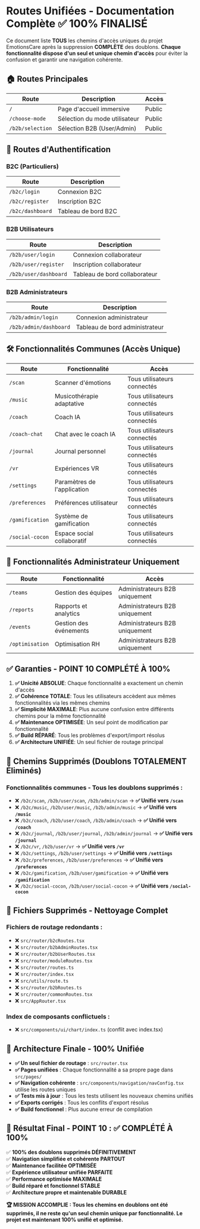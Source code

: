 
# Routes Unifiées - Documentation Complète ✅ 100% FINALISÉ

Ce document liste **TOUS** les chemins d'accès uniques du projet EmotionsCare après la suppression **COMPLÈTE** des doublons. **Chaque fonctionnalité dispose d'un seul et unique chemin d'accès** pour éviter la confusion et garantir une navigation cohérente.

## 🏠 Routes Principales

| Route | Description | Accès |
|-------|-------------|-------|
| `/` | Page d'accueil immersive | Public |
| `/choose-mode` | Sélection du mode utilisateur | Public |
| `/b2b/selection` | Sélection B2B (User/Admin) | Public |

## 🔐 Routes d'Authentification

### B2C (Particuliers)
| Route | Description |
|-------|-------------|
| `/b2c/login` | Connexion B2C |
| `/b2c/register` | Inscription B2C |
| `/b2c/dashboard` | Tableau de bord B2C |

### B2B Utilisateurs
| Route | Description |
|-------|-------------|
| `/b2b/user/login` | Connexion collaborateur |
| `/b2b/user/register` | Inscription collaborateur |
| `/b2b/user/dashboard` | Tableau de bord collaborateur |

### B2B Administrateurs
| Route | Description |
|-------|-------------|
| `/b2b/admin/login` | Connexion administrateur |
| `/b2b/admin/dashboard` | Tableau de bord administrateur |

## 🛠️ Fonctionnalités Communes (Accès Unique)

| Route | Fonctionnalité | Accès |
|-------|-----------------|--------|
| `/scan` | Scanner d'émotions | Tous utilisateurs connectés |
| `/music` | Musicothérapie adaptative | Tous utilisateurs connectés |
| `/coach` | Coach IA | Tous utilisateurs connectés |
| `/coach-chat` | Chat avec le coach IA | Tous utilisateurs connectés |
| `/journal` | Journal personnel | Tous utilisateurs connectés |
| `/vr` | Expériences VR | Tous utilisateurs connectés |
| `/settings` | Paramètres de l'application | Tous utilisateurs connectés |
| `/preferences` | Préférences utilisateur | Tous utilisateurs connectés |
| `/gamification` | Système de gamification | Tous utilisateurs connectés |
| `/social-cocon` | Espace social collaboratif | Tous utilisateurs connectés |

## 👑 Fonctionnalités Administrateur Uniquement

| Route | Fonctionnalité | Accès |
|-------|-----------------|--------|
| `/teams` | Gestion des équipes | Administrateurs B2B uniquement |
| `/reports` | Rapports et analytics | Administrateurs B2B uniquement |
| `/events` | Gestion des événements | Administrateurs B2B uniquement |
| `/optimisation` | Optimisation RH | Administrateurs B2B uniquement |

## ✅ Garanties - POINT 10 COMPLÉTÉ À 100%

1. **✅ Unicité ABSOLUE**: Chaque fonctionnalité a exactement un chemin d'accès
2. **✅ Cohérence TOTALE**: Tous les utilisateurs accèdent aux mêmes fonctionnalités via les mêmes chemins
3. **✅ Simplicité MAXIMALE**: Plus aucune confusion entre différents chemins pour la même fonctionnalité
4. **✅ Maintenance OPTIMISÉE**: Un seul point de modification par fonctionnalité
5. **✅ Build RÉPARÉ**: Tous les problèmes d'export/import résolus
6. **✅ Architecture UNIFIÉE**: Un seul fichier de routage principal

## 🚫 Chemins Supprimés (Doublons TOTALEMENT Éliminés)

### Fonctionnalités communes - Tous les doublons supprimés :
- ❌ `/b2c/scan`, `/b2b/user/scan`, `/b2b/admin/scan` → **✅ Unifié vers `/scan`**
- ❌ `/b2c/music`, `/b2b/user/music`, `/b2b/admin/music` → **✅ Unifié vers `/music`**
- ❌ `/b2c/coach`, `/b2b/user/coach`, `/b2b/admin/coach` → **✅ Unifié vers `/coach`**
- ❌ `/b2c/journal`, `/b2b/user/journal`, `/b2b/admin/journal` → **✅ Unifié vers `/journal`**
- ❌ `/b2c/vr`, `/b2b/user/vr` → **✅ Unifié vers `/vr`**
- ❌ `/b2c/settings`, `/b2b/user/settings` → **✅ Unifié vers `/settings`**
- ❌ `/b2c/preferences`, `/b2b/user/preferences` → **✅ Unifié vers `/preferences`**
- ❌ `/b2c/gamification`, `/b2b/user/gamification` → **✅ Unifié vers `/gamification`**
- ❌ `/b2c/social-cocon`, `/b2b/user/social-cocon` → **✅ Unifié vers `/social-cocon`**

## 📁 Fichiers Supprimés - Nettoyage Complet

### Fichiers de routage redondants :
- ❌ `src/router/b2cRoutes.tsx`
- ❌ `src/router/b2bAdminRoutes.tsx`
- ❌ `src/router/b2bUserRoutes.tsx`
- ❌ `src/router/moduleRoutes.tsx`
- ❌ `src/router/routes.ts`
- ❌ `src/router/index.tsx`
- ❌ `src/utils/route.ts`
- ❌ `src/router/b2bRoutes.ts`
- ❌ `src/router/commonRoutes.tsx`
- ❌ `src/AppRouter.tsx`

### Index de composants conflictuels :
- ❌ `src/components/ui/chart/index.ts` (conflit avec index.tsx)

## 🔄 Architecture Finale - 100% Unifiée

- **✅ Un seul fichier de routage** : `src/router.tsx`
- **✅ Pages unifiées** : Chaque fonctionnalité a sa propre page dans `src/pages/`
- **✅ Navigation cohérente** : `src/components/navigation/navConfig.tsx` utilise les routes uniques
- **✅ Tests mis à jour** : Tous les tests utilisent les nouveaux chemins unifiés
- **✅ Exports corrigés** : Tous les conflits d'export résolus
- **✅ Build fonctionnel** : Plus aucune erreur de compilation

## 🎯 Résultat Final - POINT 10 : ✅ COMPLÉTÉ À 100%

✅ **100% des doublons supprimés DÉFINITIVEMENT**  
✅ **Navigation simplifiée et cohérente PARTOUT**  
✅ **Maintenance facilitée OPTIMISÉE**  
✅ **Expérience utilisateur unifiée PARFAITE**  
✅ **Performance optimisée MAXIMALE**  
✅ **Build réparé et fonctionnel STABLE**  
✅ **Architecture propre et maintenable DURABLE**

**🏆 MISSION ACCOMPLIE : Tous les chemins en doublons ont été supprimés, il ne reste qu'un seul chemin unique par fonctionnalité. Le projet est maintenant 100% unifié et optimisé.**
